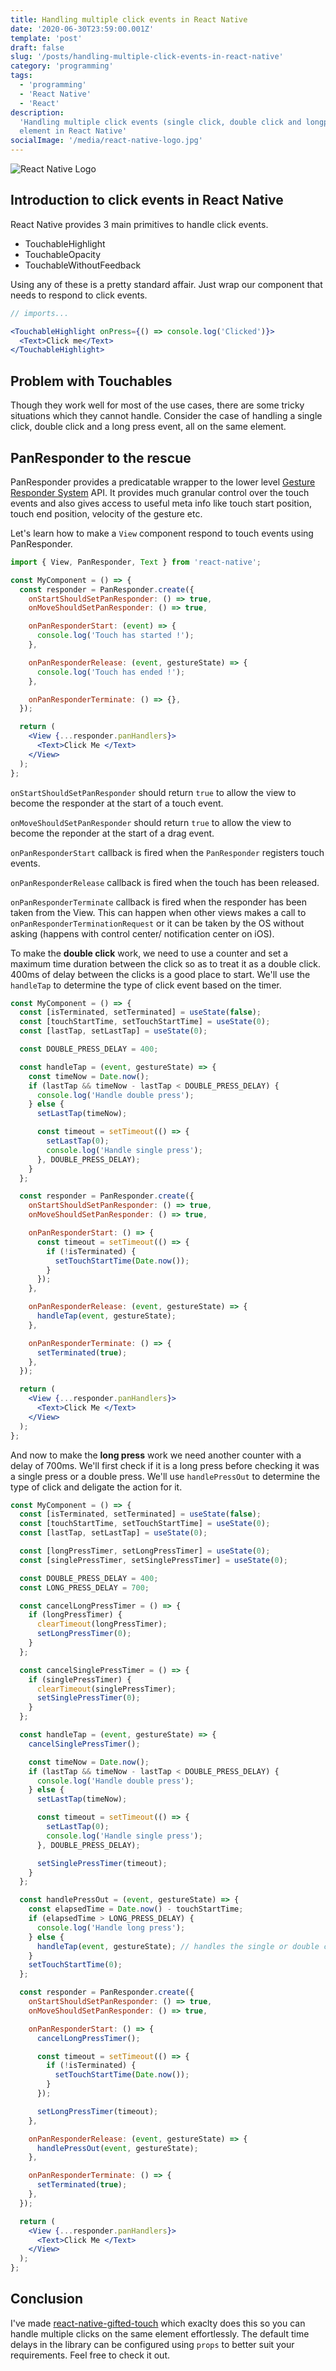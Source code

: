 ```yaml
---
title: Handling multiple click events in React Native
date: '2020-06-30T23:59:00.001Z'
template: 'post'
draft: false
slug: '/posts/handling-multiple-click-events-in-react-native'
category: 'programming'
tags:
  - 'programming'
  - 'React Native'
  - 'React'
description:
  'Handling multiple click events (single click, double click and longpress) on the same
  element in React Native'
socialImage: '/media/react-native-logo.jpg'
---
```


![React Native Logo](./media/react-native-logo.jpg)

## Introduction to click events in React Native

React Native provides 3 main primitives to handle click events.

- TouchableHighlight
- TouchableOpacity
- TouchableWithoutFeedback

Using any of these is a pretty standard affair. Just wrap our component that needs to respond to
click events.

```jsx
// imports...

<TouchableHighlight onPress={() => console.log('Clicked')}>
  <Text>Click me</Text>
</TouchableHighlight>
```

## Problem with Touchables

Though they work well for most of the use cases, there are some tricky situations which they cannot
handle. Consider the case of handling a single click, double click and a long press event, all on
the same element.

## PanResponder to the rescue

PanResponder provides a predicatable wrapper to the lower level
[Gesture Responder System](https://reactnative.dev/docs/gesture-responder-system) API. It provides
much granular control over the touch events and also gives access to useful meta info like touch
start position, touch end position, velocity of the gesture etc.

Let's learn how to make a `View` component respond to touch events using PanResponder.

```jsx
import { View, PanResponder, Text } from 'react-native';

const MyComponent = () => {
  const responder = PanResponder.create({
    onStartShouldSetPanResponder: () => true,
    onMoveShouldSetPanResponder: () => true,

    onPanResponderStart: (event) => {
      console.log('Touch has started !');
    },

    onPanResponderRelease: (event, gestureState) => {
      console.log('Touch has ended !');
    },

    onPanResponderTerminate: () => {},
  });

  return (
    <View {...responder.panHandlers}>
      <Text>Click Me </Text>
    </View>
  );
};
```

`onStartShouldSetPanResponder` should return `true` to allow the view to become the responder at the
start of a touch event.

`onMoveShouldSetPanResponder` should return `true` to allow the view to become the reponder at the
start of a drag event.

`onPanResponderStart` callback is fired when the `PanResponder` registers touch events.

`onPanResponderRelease` callback is fired when the touch has been released.

`onPanResponderTerminate` callback is fired when the responder has been taken from the View. This
can happen when other views makes a call to `onPanResponderTerminationRequest` or it can be taken by
the OS without asking (happens with control center/ notification center on iOS).

To make the **double click** work, we need to use a counter and set a maximum time duration between the
click so as to treat it as a double click. 400ms of delay between the clicks is a good place to
start. We'll use the `handleTap` to determine the type of click event based on the timer.

```jsx
const MyComponent = () => {
  const [isTerminated, setTerminated] = useState(false);
  const [touchStartTime, setTouchStartTime] = useState(0);
  const [lastTap, setLastTap] = useState(0);

  const DOUBLE_PRESS_DELAY = 400;

  const handleTap = (event, gestureState) => {
    const timeNow = Date.now();
    if (lastTap && timeNow - lastTap < DOUBLE_PRESS_DELAY) {
      console.log('Handle double press');
    } else {
      setLastTap(timeNow);

      const timeout = setTimeout(() => {
        setLastTap(0);
        console.log('Handle single press');
      }, DOUBLE_PRESS_DELAY);
    }
  };

  const responder = PanResponder.create({
    onStartShouldSetPanResponder: () => true,
    onMoveShouldSetPanResponder: () => true,

    onPanResponderStart: () => {
      const timeout = setTimeout(() => {
        if (!isTerminated) {
          setTouchStartTime(Date.now());
        }
      });
    },

    onPanResponderRelease: (event, gestureState) => {
      handleTap(event, gestureState);
    },

    onPanResponderTerminate: () => {
      setTerminated(true);
    },
  });

  return (
    <View {...responder.panHandlers}>
      <Text>Click Me </Text>
    </View>
  );
};
```

And now to make the **long press** work we need another counter with a delay of 700ms. We'll first
check if it is a long press before checking it was a single press or a double press. We'll use
`handlePressOut` to determine the type of click and deligate the action for it.

```jsx
const MyComponent = () => {
  const [isTerminated, setTerminated] = useState(false);
  const [touchStartTime, setTouchStartTime] = useState(0);
  const [lastTap, setLastTap] = useState(0);

  const [longPressTimer, setLongPressTimer] = useState(0);
  const [singlePressTimer, setSinglePressTimer] = useState(0);

  const DOUBLE_PRESS_DELAY = 400;
  const LONG_PRESS_DELAY = 700;

  const cancelLongPressTimer = () => {
    if (longPressTimer) {
      clearTimeout(longPressTimer);
      setLongPressTimer(0);
    }
  };

  const cancelSinglePressTimer = () => {
    if (singlePressTimer) {
      clearTimeout(singlePressTimer);
      setSinglePressTimer(0);
    }
  };

  const handleTap = (event, gestureState) => {
    cancelSinglePressTimer();

    const timeNow = Date.now();
    if (lastTap && timeNow - lastTap < DOUBLE_PRESS_DELAY) {
      console.log('Handle double press');
    } else {
      setLastTap(timeNow);

      const timeout = setTimeout(() => {
        setLastTap(0);
        console.log('Handle single press');
      }, DOUBLE_PRESS_DELAY);

      setSinglePressTimer(timeout);
    }
  };

  const handlePressOut = (event, gestureState) => {
    const elapsedTime = Date.now() - touchStartTime;
    if (elapsedTime > LONG_PRESS_DELAY) {
      console.log('Handle long press');
    } else {
      handleTap(event, gestureState); // handles the single or double click
    }
    setTouchStartTime(0);
  };

  const responder = PanResponder.create({
    onStartShouldSetPanResponder: () => true,
    onMoveShouldSetPanResponder: () => true,

    onPanResponderStart: () => {
      cancelLongPressTimer();

      const timeout = setTimeout(() => {
        if (!isTerminated) {
          setTouchStartTime(Date.now());
        }
      });

      setLongPressTimer(timeout);
    },

    onPanResponderRelease: (event, gestureState) => {
      handlePressOut(event, gestureState);
    },

    onPanResponderTerminate: () => {
      setTerminated(true);
    },
  });

  return (
    <View {...responder.panHandlers}>
      <Text>Click Me </Text>
    </View>
  );
};
```

## Conclusion

I've made [react-native-gifted-touch](https://github.com/Joel-Raju/react-native-gifted-touch) which
exaclty does this so you can handle multiple clicks on the same element effortlessly. The default time
delays in the library can be configured using `props` to better suit your requirements. Feel free to
check it out.
